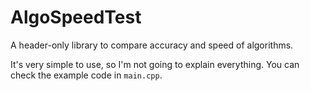 # AlgoSpeedTest
A header-only library to compare accuracy and speed of algorithms.

It's very simple to use, so I'm not going to explain everything.
You can check the example code in `main.cpp`.
